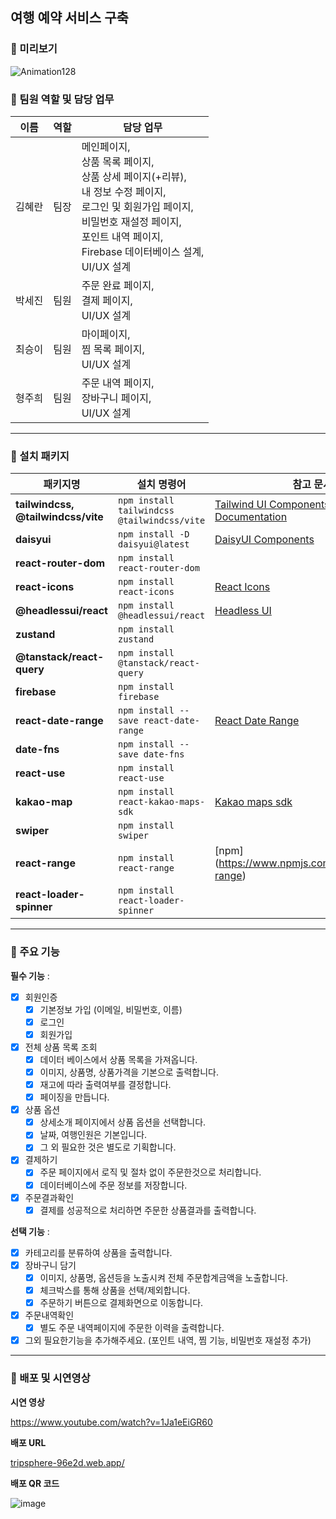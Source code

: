## 여행 예약 서비스 구축

### **📍 미리보기**

![Animation128](https://github.com/user-attachments/assets/1cb7f65c-0921-4283-a5d1-a4c8d37b3467)


### **📍 팀원 역할 및 담당 업무**

| 이름   | 역할 | 담당 업무 |
| ---- | ---- | ---- |
| 김혜란 | 팀장 | 메인페이지,<br/> 상품 목록 페이지,<br/> 상품 상세 페이지(+리뷰),<br/> 내 정보 수정 페이지,<br/> 로그인 및 회원가입 페이지, <br/> 비밀번호 재설정 페이지, <br/> 포인트 내역 페이지, <br/> Firebase 데이터베이스 설계,<br/> UI/UX 설계 |
| 박세진 | 팀원 | 주문 완료 페이지,<br/> 결제 페이지,<br/> UI/UX 설계 |
| 최승이 | 팀원 | 마이페이지,<br/> 찜 목록 페이지,<br/> UI/UX 설계 |
| 형주희 | 팀원 | 주문 내역 페이지,<br/> 장바구니 페이지,<br/> UI/UX 설계 | 

---

### **📍 설치 패키지**

| 패키지명                           | 설치 명령어                                 | 참고 문서                                                                                                                                             |
| ---------------------------------- | ------------------------------------------- | ----------------------------------------------------------------------------------------------------------------------------------------------------- |
| **tailwindcss, @tailwindcss/vite** | `npm install tailwindcss @tailwindcss/vite` | [Tailwind UI Components](https://tailwindui.com/components#product-application-ui-forms), [Tailwind Documentation](https://tailwindcss.com/docs/flex) |
| **daisyui**                        | `npm install -D daisyui@latest`             | [DaisyUI Components](https://daisyui.com/components/button/)                                                                                          |
| **react-router-dom**               | `npm install react-router-dom`              |                                                                                                                                                       |
| **react-icons**                    | `npm install react-icons`                   | [React Icons](https://react-icons.github.io/react-icons/icons/bi/)                                                                                    |
| **@headlessui/react**              | `npm install @headlessui/react`             | [Headless UI](https://headlessui.com/)                                                                                                                |
| **zustand**                        | `npm install zustand`                       |                                                                                                                                                       |
| **@tanstack/react-query**          | `npm install @tanstack/react-query`         |                                                                                                                                                       |
| **firebase**                       | `npm install firebase`                      |                                                                                                                                                       |
| **react-date-range**               | `npm install --save react-date-range`       | [React Date Range](https://github.com/hypeserver/react-date-range)                                                                                    |
| **date-fns**                       | `npm install --save date-fns`               |                                                                                                                                                       |
| **react-use**                      | `npm install react-use`                     |                                                                                                                                                       |
| **kakao-map**                      | `npm install react-kakao-maps-sdk`          | [Kakao maps sdk](https://react-kakao-maps-sdk.jaeseokim.dev/docs/sample/)                                                                             |
| **swiper**                         | `npm install swiper`                        |                                                                                                                                                       |
| **react-range**                    | `npm install react-range`                   | [npm] (https://www.npmjs.com/package/react-range)                                                                                                     |
| **react-loader-spinner**           | `npm install react-loader-spinner`          |                                                                                                                                                       |

---

### **📍 주요 기능**

**필수 기능** :

- [x]  회원인증
    - [x]  기본정보 가입 (이메일, 비밀번호, 이름)
    - [x]  로그인
    - [x]  회원가입
- [x]  전체 상품 목록 조회
    - [x]  데이터 베이스에서 상품 목록을 가져옵니다.
    - [x]  이미지, 상품명, 상품가격을 기본으로 출력합니다.
    - [x]  재고에 따라 출력여부를 결정합니다.
    - [x]  페이징을 만듭니다.
- [x]  상품 옵션
    - [x]  상세소개 페이지에서 상품 옵션을 선택합니다.
    - [x]  날짜, 여행인원은 기본입니다.
    - [x]  그 외 필요한 것은 별도로 기획합니다.
- [x]  결제하기
    - [x]  주문 페이지에서 로직 및 절차 없이 주문한것으로 처리합니다.
    - [x]  데이터베이스에 주문 정보를 저장합니다.
- [x]  주문결과확인
    - [x]  결제를 성공적으로 처리하면 주문한 상품결과를 출력합니다.

**선택 기능** :

- [x]  카테고리를 분류하여 상품을 출력합니다.
- [x]  장바구니 담기
    - [x]  이미지, 상품명, 옵션등을 노출시켜 전체 주문합계금액을 노출합니다.
    - [x]  체크박스를 통해 상품을 선택/제외합니다.
    - [x]  주문하기 버튼으로 결제화면으로 이동합니다.
- [x]  주문내역확인
    - [x]  별도 주문 내역페이지에 주문한 이력을 출력합니다.
- [x]  그외 필요한기능을 추가해주세요. (포인트 내역, 찜 기능, 비밀번호 재설정 추가)

---

### **📍 배포 및 시연영상**

**시연 영상**

https://www.youtube.com/watch?v=1Ja1eEiGR60

**배포 URL**

[tripsphere-96e2d.web.app/](https://tripsphere-96e2d.web.app/)

**배포 QR 코드**

![image](https://github.com/user-attachments/assets/452c97b7-3651-4735-b3a5-1b7d4fbeb8f0)
